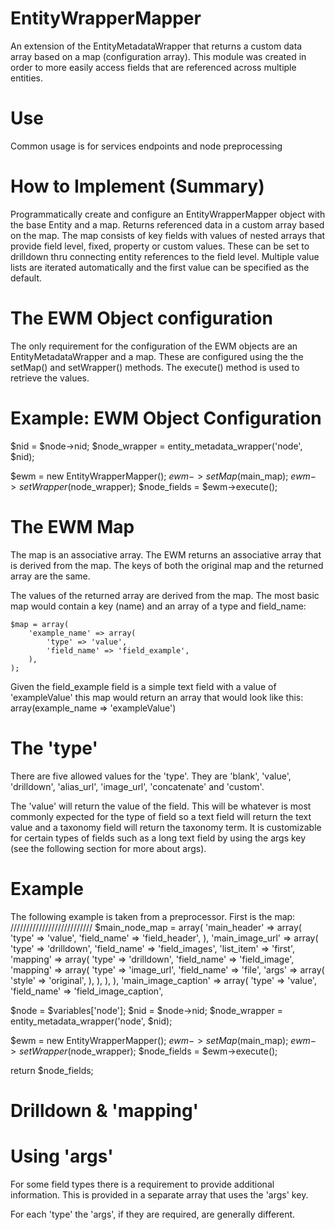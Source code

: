 EntityWrapperMapper
===================

An extension of the EntityMetadataWrapper that returns a custom data array 
based on a map (configuration array).  This module was created in order to more
easily access fields that are referenced across multiple entities.

Use
===
Common usage is for services endpoints and node preprocessing

How to Implement (Summary)
==========================
Programmatically create and configure an EntityWrapperMapper object with the
base Entity and a map. Returns referenced data in a custom array based on
the map.  The map consists of key fields with values of nested arrays that
provide field level, fixed, property or custom values.  These can be set to
drilldown thru connecting entity references to the field level. Multiple value
lists are iterated automatically and the first value can be specified
 as the default.

The EWM Object configuration
============================
The only requirement for the configuration of the EWM objects are an
EntityMetadataWrapper and a map.   These are configured using the the setMap()
and setWrapper() methods.  The execute() method is used to retrieve the values.

Example: EWM Object Configuration
=================================

  $nid = $node->nid;
  $node_wrapper = entity_metadata_wrapper('node', $nid);

  $ewm = new EntityWrapperMapper();
  $ewm->setMap($main_map);
  $ewm->setWrapper($node_wrapper);
  $node_fields = $ewm->execute();

The EWM Map
===========
The map is an associative array.  The EWM returns an associative array that is
derived from the map.  The keys of both the original map and the returned array
are the same.

The values of the returned array are derived from the map.  The most basic map
would contain a key (name) and an array of a type and field_name:

    $map = array(
        'example_name' => array(
            'type' => 'value',
            'field_name' => 'field_example',
        ),
    );

Given the field_example field is a simple text field with a value of 
'exampleValue' this map would return an array that would look like this:
array(example_name => 'exampleValue')

The 'type'
================
There are five allowed values for the 'type'.  They are 'blank', 'value', 
'drilldown', 'alias_url', 'image_url', 'concatenate' and 'custom'.  

The 'value' will return the value of the field.  This will be whatever is most
commonly expected for the type of field so a text field will return the text
value and a taxonomy field will return the taxonomy term.  It is customizable 
for certain types of fields such as a long text field by using the args key 
(see the following section for more about args).

Example
=======
The following example is taken from a preprocessor. First is the map:
//////////////////////////
  $main_node_map = array(
    'main_header' => array(
      'type' => 'value',
      'field_name' => 'field_header',
    ),
    'main_image_url' => array(
      'type' => 'drilldown',
      'field_name' => 'field_images',
      'list_item' => 'first',
      'mapping' => array(
        'type' => 'drilldown',
        'field_name' => 'field_image',
        'mapping' => array(
          'type' => 'image_url',
          'field_name' => 'file',
          'args' => array(
            'style' => 'original',
          ),
        ),
      ),
    ),
    'main_image_caption' => array(
      'type' => 'value',
      'field_name' => 'field_image_caption',


  $node = $variables['node'];
  $nid = $node->nid;
  $node_wrapper = entity_metadata_wrapper('node', $nid);

  $ewm = new EntityWrapperMapper();
  $ewm->setMap($main_map);
  $ewm->setWrapper($node_wrapper);
  $node_fields = $ewm->execute();

  return $node_fields;

Drilldown & 'mapping'
=====================

Using 'args'
============
For some field types there is a requirement to provide additional information.
This is provided in a separate array that uses the 'args' key.

For each 'type' the 'args', if they are required, are generally different. 
